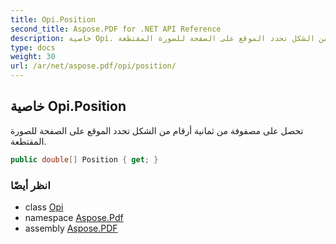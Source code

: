 ```yaml
---
title: Opi.Position
second_title: Aspose.PDF for .NET API Reference
description: خاصية Opi. تحصل على مصفوفة من ثمانية أرقام من الشكل تحدد الموقع على الصفحة للصورة المقتطعة
type: docs
weight: 30
url: /ar/net/aspose.pdf/opi/position/
---
```

## خاصية Opi.Position

تحصل على مصفوفة من ثمانية أرقام من الشكل تحدد الموقع على الصفحة للصورة المقتطعة.

```csharp
public double[] Position { get; }
```

### انظر أيضًا

* class [Opi](../)
* namespace [Aspose.Pdf](../../../aspose.pdf/)
* assembly [Aspose.PDF](../../../)